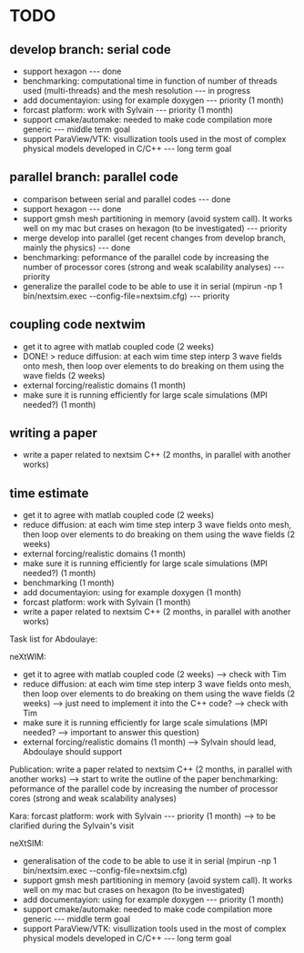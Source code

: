 # TODO #

## develop branch: serial code ##

  * support hexagon --- done
  * benchmarking: computational time in function of number of threads used (multi-threads) and the mesh resolution --- in progress
  * add documentayion: using for example doxygen --- priority (1 month)
  * forcast platform: work with Sylvain --- priority (1 month)
  * support cmake/automake: needed to make code compilation more generic --- middle term goal
  * support ParaView/VTK: visullization tools used in the most of complex physical models developed in C/C++ --- long term goal

## parallel branch: parallel code ##

  * comparison between serial and parallel codes --- done
  * support hexagon --- done
  * support gmsh mesh partitioning in memory (avoid system call). It works well on my mac but crases on hexagon (to be investigated) --- priority
  * merge develop into parallel (get recent changes from develop branch, mainly the physics) --- done
  * benchmarking: peformance of the parallel code by increasing the number of processor cores (strong and weak scalability analyses) --- priority
  * generalize the parallel code to be able to use it in serial (mpirun -np 1 bin/nextsim.exec --config-file=nextsim.cfg) --- priority

## coupling code nextwim ##

  * get it to agree with matlab coupled code (2 weeks)
  * DONE! > reduce diffusion: at each wim time step interp 3 wave fields onto mesh, then loop over elements to do breaking on them using the wave fields (2 weeks)
  * external forcing/realistic domains (1 month)
  * make sure it is running efficiently for large scale simulations (MPI needed?) (1 month)

## writing a paper ##

  * write a paper related to nextsim C++ (2 months, in parallel with another works)

## time estimate ##

  * get it to agree with matlab coupled code (2 weeks)
  * reduce diffusion: at each wim time step interp 3 wave fields onto mesh, then loop over elements to do breaking on them using the wave fields (2 weeks)
  * external forcing/realistic domains (1 month)
  * make sure it is running efficiently for large scale simulations (MPI needed?) (1 month)
  * benchmarking (1 month)
  * add documentayion: using for example doxygen (1 month)
  * forcast platform: work with Sylvain (1 month)
  * write a paper related to nextsim C++ (2 months, in parallel with another works)

Task list for Abdoulaye:

neXtWIM:
- get it to agree with matlab coupled code (2 weeks) --> check with Tim
- reduce diffusion: at each wim time step interp 3 wave fields onto mesh, then loop over elements to do breaking on them using the wave fields (2 weeks) --> just need to implement it into the C++ code? --> check with Tim
- make sure it is running efficiently for large scale simulations (MPI needed? --> important to answer this question)
- external forcing/realistic domains (1 month) --> Sylvain should lead, Abdoulaye should support

Publication:
write a paper related to nextsim C++ (2 months, in parallel with another works) --> start to write the outline of the paper
benchmarking: peformance of the parallel code by increasing the number of processor cores (strong and weak scalability analyses) 

Kara:
forcast platform: work with Sylvain --- priority (1 month) --> to be clarified during the Sylvain's visit

neXtSIM:
- generalisation of the code to be able to use it in serial (mpirun -np 1 bin/nextsim.exec --config-file=nextsim.cfg)
- support gmsh mesh partitioning in memory (avoid system call). It works well on my mac but crases on hexagon (to be investigated)
- add documentayion: using for example doxygen --- priority (1 month)
- support cmake/automake: needed to make code compilation more generic --- middle term goal
- support ParaView/VTK: visullization tools used in the most of complex physical models developed in C/C++ --- long term goal
 


